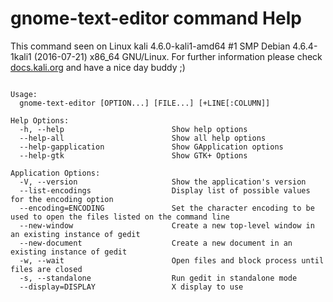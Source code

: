 # gnome-text-editor command Help
 
 This command seen on Linux kali 4.6.0-kali1-amd64 #1 SMP Debian 4.6.4-1kali1 (2016-07-21) x86_64 GNU/Linux. For further information please check [docs.kali.org](docs.kali.org) and have a nice day buddy ;) 

~~~

Usage:
  gnome-text-editor [OPTION...] [FILE...] [+LINE[:COLUMN]]

Help Options:
  -h, --help                        Show help options
  --help-all                        Show all help options
  --help-gapplication               Show GApplication options
  --help-gtk                        Show GTK+ Options

Application Options:
  -V, --version                     Show the application's version
  --list-encodings                  Display list of possible values for the encoding option
  --encoding=ENCODING               Set the character encoding to be used to open the files listed on the command line
  --new-window                      Create a new top-level window in an existing instance of gedit
  --new-document                    Create a new document in an existing instance of gedit
  -w, --wait                        Open files and block process until files are closed
  -s, --standalone                  Run gedit in standalone mode
  --display=DISPLAY                 X display to use


~~~
